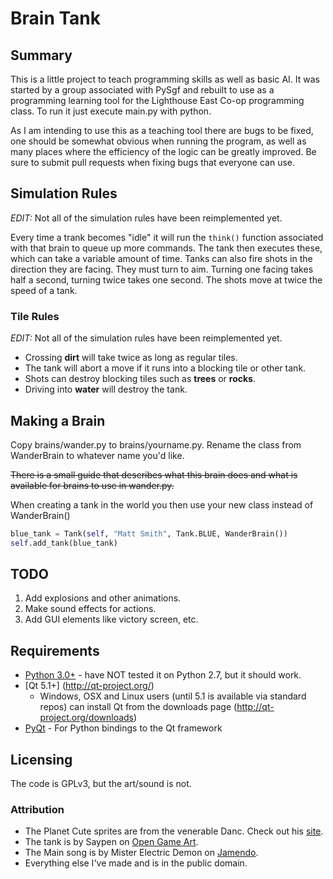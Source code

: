 # Brain Tank
## Summary
This is a little project to teach programming skills as well as basic AI.  It was started by a group associated
with PySgf and rebuilt to use as a programming learning tool for the Lighthouse East Co-op programming class.
To run it just execute main.py with python.

As I am intending to use this as a teaching tool there are bugs to be fixed, one should be somewhat obvious when running
the program, as well as many places where the efficiency of the logic can be greatly improved.  Be sure to submit pull
requests when fixing bugs that everyone can use.

## Simulation Rules
_EDIT:_ Not all of the simulation rules have been reimplemented yet.

Every time a trank becomes "idle" it will run the `think()` function
associated with that brain to queue up more commands.
The tank then executes these, which can take a variable amount of time.
Tanks can also fire shots in the direction they are facing. 
They must turn to aim. 
Turning one facing takes half a second, turning twice takes one second.
The shots move at twice the speed of a tank.

### Tile Rules
_EDIT:_ Not all of the simulation rules have been reimplemented yet.
  * Crossing __dirt__ will take twice as long as regular tiles.
  * The tank will abort a move if it runs into a blocking tile or other tank.
  * Shots can destroy blocking tiles such as __trees__ or __rocks__.
  * Driving into __water__ will destroy the tank.

## Making a Brain
Copy brains/wander.py to brains/yourname.py.  Rename the class from WanderBrain to whatever name you'd like.

~~There is a small guide that describes what this brain does and what is available for brains to use in wander.py.~~

When creating a tank in the world you then use your new class instead of WanderBrain()

```python
blue_tank = Tank(self, "Matt Smith", Tank.BLUE, WanderBrain())
self.add_tank(blue_tank)
```

## TODO
  1. Add explosions and other animations.
  2. Make sound effects for actions.
  3. Add GUI elements like victory screen, etc.

## Requirements
  * [Python 3.0+](http://www.python.org/) - have NOT tested it on Python 2.7, but it should work.
  * [Qt 5.1+] (http://qt-project.org/)
    * Windows, OSX and Linux users (until 5.1 is available via standard repos) can install Qt from the downloads page (http://qt-project.org/downloads)
  * [PyQt](http://www.riverbankcomputing.com/software/pyqt/intro) - For Python bindings to the Qt framework

## Licensing
The code is GPLv3, but the art/sound is not.

### Attribution
  * The Planet Cute sprites are from the venerable Danc. Check out his [site](http://www.lostgarden.com).
  * The tank is by Saypen on [Open Game Art](http://opengameart.org/content/american-tank).
  * The Main song is by Mister Electric Demon on [Jamendo](http://www.jamendo.com/en/album/7686).
  * Everything else I've made and is in the public domain.
